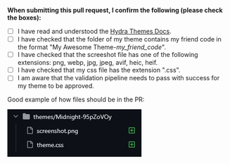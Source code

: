 **When submitting this pull request, I confirm the following (please check the boxes):**

- [ ] I have read and understood the [Hydra Themes Docs](https://docs.hydralauncher.gg/themes.html).
- [ ] I have checked that the folder of my theme contains my friend code in the format "My Awesome Theme-_my_friend_code_".
- [ ] I have checked that the screeshot file has one of the following extensions: png, webp, jpg, jpeg, avif, heic, heif.
- [ ] I have checked that my css file has the extension ".css".
- [ ] I am aware that the validation pipeline needs to pass with success for my theme to be approved.

Good example of how files should be in the PR:

![Example of files in a good PR](../docs/pr-example.png)
